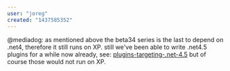 ```yaml
---
user: "joreg"
created: "1437585352"
---
```


@mediadog: as mentioned above the beta34 series is the last to depend on .net4, therefore it still runs on XP. still we've been able to write .net4.5 plugins for a while now already, see: [plugins-targeting-.net-4.5](/blog/2014/plugins-targeting-.net-4.5) but of course those would not run on XP.
